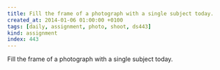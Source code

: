 ```yaml
---
title: Fill the frame of a photograph with a single subject today.
created_at: 2014-01-06 01:00:00 +0100
tags: [daily, assignment, photo, shoot, ds443]
kind: assignment
index: 443
---
```


Fill the frame of a photograph with a single subject today.
